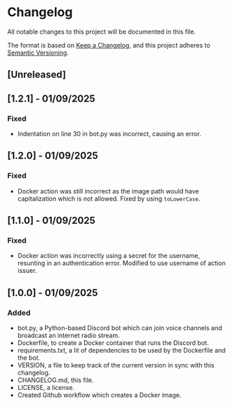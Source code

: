 # Changelog

All notable changes to this project will be documented in this file.

The format is based on [Keep a Changelog](https://keepachangelog.com/en/1.1.0/),
and this project adheres to [Semantic Versioning](https://semver.org/spec/v2.0.0.html).

## [Unreleased]

## [1.2.1] - 01/09/2025

### Fixed
- Indentation on line 30 in bot.py was incorrect, causing an error.

## [1.2.0] - 01/09/2025

### Fixed
- Docker action was still incorrect as the image path would have capitalization which is not allowed. Fixed by using `toLowerCase`.

## [1.1.0] - 01/09/2025

### Fixed
- Docker action was incorrectly using a secret for the username, resunting in an authentication error. Modified to use username of action issuer.

## [1.0.0] - 01/09/2025

### Added
- bot.py, a Python-based Discord bot which can join voice channels and broadcast an internet radio stream.
- Dockerfile, to create a Docker container that runs the Discord bot.
- requirements.txt, a lit of dependencies to be used by the Dockerfile and the bot.
- VERSION, a file to keep track of the current version in sync with this changelog.
- CHANGELOG.md, this file.
- LICENSE, a license.
- Created Github workflow which creates a Docker image.
